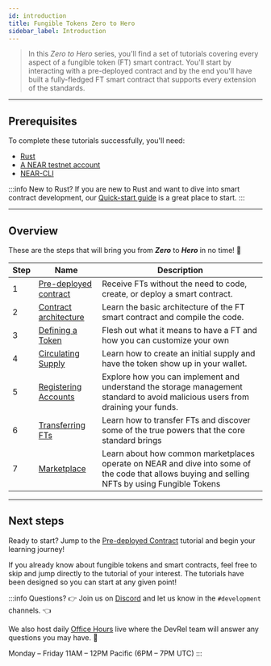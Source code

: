 ```yaml
---
id: introduction
title: Fungible Tokens Zero to Hero
sidebar_label: Introduction
---
```


> In this _Zero to Hero_ series, you'll find a set of tutorials covering every aspect of a fungible token (FT) smart contract. You'll start by interacting with a pre-deployed contract and by the end you'll have built a fully-fledged FT smart contract that supports every extension of the standards.

---

## Prerequisites

To complete these tutorials successfully, you'll need:

- [Rust](/build/smart-contracts/quickstart#prerequisites)
- [A NEAR testnet account](https://testnet.mynearwallet.com)
- [NEAR-CLI](/tools/near-cli#setup)

:::info New to Rust?
If you are new to Rust and want to dive into smart contract development, our [Quick-start guide](../../2.build/2.smart-contracts/quickstart.md) is a great place to start.
:::

---

## Overview

These are the steps that will bring you from **_Zero_** to **_Hero_** in no time! 💪

| Step | Name                                                         | Description                                                                                                                                     |
| ---- | ------------------------------------------------------------ | ----------------------------------------------------------------------------------------------------------------------------------------------- |
| 1    | [Pre-deployed contract](/tutorials/fts/predeployed-contract) | Receive FTs without the need to code, create, or deploy a smart contract.                                                                       |
| 2    | [Contract architecture](/tutorials/fts/skeleton)             | Learn the basic architecture of the FT smart contract and compile the code.                                                                     |
| 3    | [Defining a Token](/tutorials/fts/defining-a-token)          | Flesh out what it means to have a FT and how you can customize your own                                                                         |
| 4    | [Circulating Supply](/tutorials/fts/circulating-supply)      | Learn how to create an initial supply and have the token show up in your wallet.                                                                |
| 5    | [Registering Accounts](/tutorials/fts/registering-accounts)  | Explore how you can implement and understand the storage management standard to avoid malicious users from draining your funds.                 |
| 6    | [Transferring FTs](/tutorials/fts/transfers)                 | Learn how to transfer FTs and discover some of the true powers that the core standard brings                                                    |
| 7    | [Marketplace](/tutorials/fts/marketplace)                    | Learn about how common marketplaces operate on NEAR and dive into some of the code that allows buying and selling NFTs by using Fungible Tokens |


<!--
1. [Events](/tutorials/fts/events): in this tutorial you'll explore the events extension, allowing the contract to react on certain events.
1. [Marketplace](/tutorials/fts/marketplace): in the last tutorial you'll be exploring some key aspects of the marketplace contract.
-->

---

## Next steps

Ready to start? Jump to the [Pre-deployed Contract](/tutorials/fts/predeployed-contract) tutorial and begin your learning journey!

If you already know about fungible tokens and smart contracts, feel free to skip and jump directly to the tutorial of your interest. The tutorials have been designed so you can start at any given point!

:::info Questions?
👉 Join us on [Discord](https://near.chat/) and let us know in the `#development` channels. 👈

We also host daily [Office Hours](https://pages.near.org/developers/get-help/office-hours/) live where the DevRel team will answer any questions you may have. 🤔

Monday – Friday 11AM – 12PM Pacific (6PM – 7PM UTC)
:::
